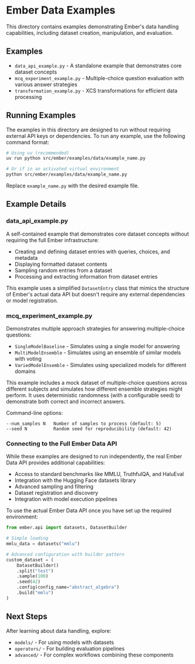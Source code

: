 # Ember Data Examples

This directory contains examples demonstrating Ember's data handling capabilities, including dataset creation, manipulation, and evaluation.

## Examples

- `data_api_example.py` - A standalone example that demonstrates core dataset concepts
- `mcq_experiment_example.py` - Multiple-choice question evaluation with various answer strategies
- `transformation_example.py` - XCS transformations for efficient data processing

## Running Examples

The examples in this directory are designed to run without requiring external API keys or dependencies. To run any example, use the following command format:

```bash
# Using uv (recommended)
uv run python src/ember/examples/data/example_name.py

# Or if in an activated virtual environment
python src/ember/examples/data/example_name.py
```

Replace `example_name.py` with the desired example file.

## Example Details

### data_api_example.py

A self-contained example that demonstrates core dataset concepts without requiring the full Ember infrastructure:

- Creating and defining dataset entries with queries, choices, and metadata
- Displaying formatted dataset contents
- Sampling random entries from a dataset
- Processing and extracting information from dataset entries

This example uses a simplified `DatasetEntry` class that mimics the structure of Ember's actual data API but doesn't require any external dependencies or model registration.

### mcq_experiment_example.py

Demonstrates multiple approach strategies for answering multiple-choice questions:

- `SingleModelBaseline` - Simulates using a single model for answering
- `MultiModelEnsemble` - Simulates using an ensemble of similar models with voting
- `VariedModelEnsemble` - Simulates using specialized models for different domains

This example includes a mock dataset of multiple-choice questions across different subjects and simulates how different ensemble strategies might perform. It uses deterministic randomness (with a configurable seed) to demonstrate both correct and incorrect answers.

Command-line options:
```
--num_samples N   Number of samples to process (default: 5)
--seed N          Random seed for reproducibility (default: 42)
```

### Connecting to the Full Ember Data API

While these examples are designed to run independently, the real Ember Data API provides additional capabilities:

- Access to standard benchmarks like MMLU, TruthfulQA, and HaluEval
- Integration with the Hugging Face datasets library
- Advanced sampling and filtering
- Dataset registration and discovery
- Integration with model execution pipelines

To use the actual Ember Data API once you have set up the required environment:

```python
from ember.api import datasets, DatasetBuilder

# Simple loading
mmlu_data = datasets("mmlu")

# Advanced configuration with builder pattern
custom_dataset = (
    DatasetBuilder()
    .split("test")
    .sample(100)
    .seed(42)
    .config(config_name="abstract_algebra")
    .build("mmlu")
)
```

## Next Steps

After learning about data handling, explore:

- `models/` - For using models with datasets
- `operators/` - For building evaluation pipelines
- `advanced/` - For complex workflows combining these components